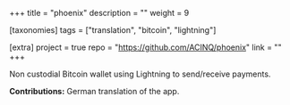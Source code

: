 +++
title = "phoenix"
description = ""
weight = 9

[taxonomies]
tags = ["translation", "bitcoin", "lightning"]

[extra]
project = true
repo = "https://github.com/ACINQ/phoenix"
link = ""
+++

Non custodial Bitcoin wallet using Lightning to send/receive payments.

**Contributions:** German translation of the app.


<!-- more -->
<br>